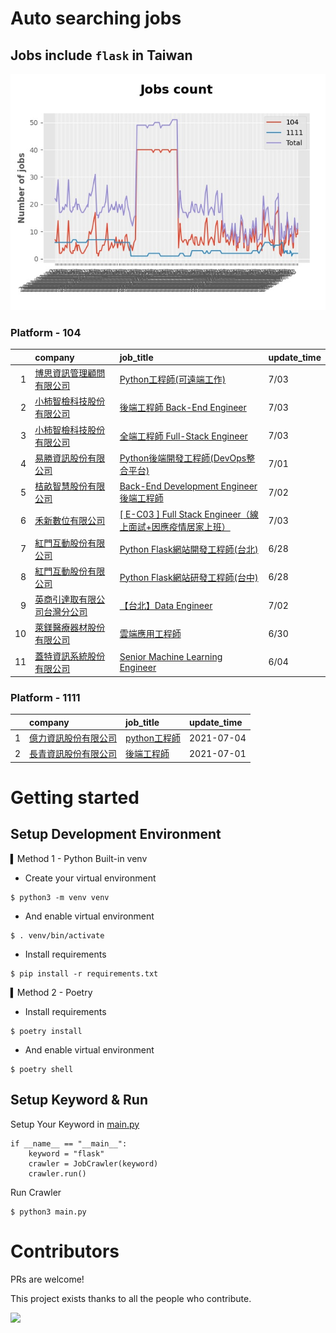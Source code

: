 # Auto searching jobs

## Jobs include `flask` in Taiwan 

 ![image](./doc/plot_img.jpg)


### Platform - 104


|    | company                                                                            | job_title                                                                                               | update_time   |
|---:|:-----------------------------------------------------------------------------------|:--------------------------------------------------------------------------------------------------------|:--------------|
|  1 | [博思資訊管理顧問有限公司](https://www.104.com.tw/company/1a2x6blhw5?jobsource=2018indexpoc)   | [Python工程師(可遠端工作)](https://www.104.com.tw/job/78f5b?jobsource=2018indexpoc)                             | 7/03          |
|  2 | [小柿智檢科技股份有限公司](https://www.104.com.tw/company/1a2x6bl77l?jobsource=2018indexpoc)   | [後端工程師 Back-End Engineer](https://www.104.com.tw/job/71bmd?jobsource=2018indexpoc)                      | 7/03          |
|  3 | [小柿智檢科技股份有限公司](https://www.104.com.tw/company/1a2x6bl77l?jobsource=2018indexpoc)   | [全端工程師 Full-Stack Engineer](https://www.104.com.tw/job/71bmz?jobsource=2018indexpoc)                    | 7/03          |
|  4 | [易勝資訊股份有限公司](https://www.104.com.tw/company/1a2x6bj8og?jobsource=2018indexpoc)     | [Python後端開發工程師(DevOps整合平台)](https://www.104.com.tw/job/7asvo?jobsource=2018indexpoc)                    | 7/01          |
|  5 | [桔畝智慧股份有限公司](https://www.104.com.tw/company/1a2x6blm8y?jobsource=2018indexpoc)     | [Back-End Development Engineer後端工程師](https://www.104.com.tw/job/7a80a?jobsource=2018indexpoc)           | 7/02          |
|  6 | [禾新數位有限公司](https://www.104.com.tw/company/1a2x6bjs3i?jobsource=2018indexpoc)       | [[ E-C03 ] Full Stack Engineer（線上面試+因應疫情居家上班）](https://www.104.com.tw/job/76q8f?jobsource=2018indexpoc) | 7/03          |
|  7 | [紅門互動股份有限公司](https://www.104.com.tw/company/oh4m67k?jobsource=2018indexpoc)        | [Python Flask網站開發工程師(台北)](https://www.104.com.tw/job/6xtfl?jobsource=2018indexpoc)                      | 6/28          |
|  8 | [紅門互動股份有限公司](https://www.104.com.tw/company/oh4m67k?jobsource=2018indexpoc)        | [Python Flask網站研發工程師(台中)](https://www.104.com.tw/job/6kf9h?jobsource=2018indexpoc)                      | 6/28          |
|  9 | [英商引達取有限公司台灣分公司](https://www.104.com.tw/company/1a2x6bkz0n?jobsource=2018indexpoc) | [【台北】Data Engineer](https://www.104.com.tw/job/6pki0?jobsource=2018indexpoc)                            | 7/02          |
| 10 | [萊鎂醫療器材股份有限公司](https://www.104.com.tw/company/bkgh1dc?jobsource=2018indexpoc)      | [雲端應用工程師](https://www.104.com.tw/job/791cq?jobsource=2018indexpoc)                                      | 6/30          |
| 11 | [蓋特資訊系統股份有限公司](https://www.104.com.tw/company/1a2x6biptb?jobsource=2018indexpoc)   | [Senior Machine Learning Engineer](https://www.104.com.tw/job/6e6r8?jobsource=2018indexpoc)             | 6/04          |

### Platform - 1111


|    | company                                              | job_title                                          | update_time   |
|---:|:-----------------------------------------------------|:---------------------------------------------------|:--------------|
|  1 | [億力資訊股份有限公司](https://www.1111.com.tw/corp/54937860/) | [python工程師](https://www.1111.com.tw/job/97374762/) | 2021-07-04    |
|  2 | [長青資訊股份有限公司](https://www.1111.com.tw/corp/71694811/) | [後端工程師](https://www.1111.com.tw/job/85012186/)     | 2021-07-01    |



# Getting started
## Setup Development Environment
▍Method 1 - Python Built-in venv

- Create your virtual environment
```
$ python3 -m venv venv
```
- And enable virtual environment
```
$ . venv/bin/activate
```
- Install requirements
```
$ pip install -r requirements.txt 
```

▍Method 2 - Poetry
- Install requirements
```
$ poetry install
```
- And enable virtual environment
```
$ poetry shell
```

## Setup Keyword & Run

Setup Your Keyword in [main.py](./main.py#L88)
```
if __name__ == "__main__":
    keyword = "flask"
    crawler = JobCrawler(keyword)
    crawler.run()
```

Run Crawler
```
$ python3 main.py
```

# Contributors
PRs are welcome!

This project exists thanks to all the people who contribute.

<a href="https://github.com/hsuanchi/auto-search-flask-job/graphs/contributors">
  <img src="https://contrib.rocks/image?repo=hsuanchi/auto-search-flask-job"/>
</a>
